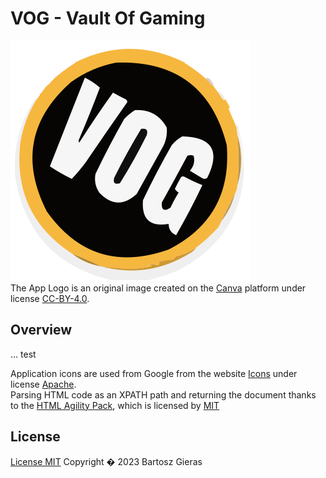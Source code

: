 # VOG - Vault Of Gaming

![alt text][app_logo]\
The App Logo is an original image created on the [Canva][canva] platform under license [CC-BY-4.0][cc-by-4.0].

## Overview
...
test

Application icons are used from Google from the website [Icons][google_icons] under license [Apache][apache].\
Parsing HTML code as an XPATH path and returning the document thanks to the [HTML Agility Pack][htmlagilitypack], which is licensed by [MIT][htmlagilitypackgithub]

## License
[License MIT][license] Copyright � 2023 Bartosz Gieras

[app_logo]: https://github.com/Giero98/VaultOfGaming/blob/main/Resources/AppIcon/appiconfg.svg
[canva]: https://www.canva.com/
[cc-by-4.0]: https://creativecommons.org/licenses/by/4.0/deed.en

[google_icons]: https://fonts.google.com/icons
[apache]: https://www.apache.org/licenses/LICENSE-2.0.html
[htmlagilitypack]: https://html-agility-pack.net/
[htmlagilitypackgithub]: https://github.com/zzzprojects/html-agility-pack/tree/master

[license]: https://github.com/Giero98/VaultOfGaming/blob/main/LICENSE.txt